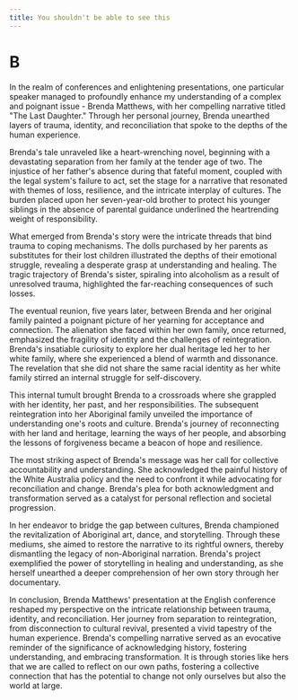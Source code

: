 ```yaml
---
title: You shouldn't be able to see this
---
```


# B
In the realm of conferences and enlightening presentations, one particular speaker managed to profoundly enhance my understanding of a complex and poignant issue - Brenda Matthews, with her compelling narrative titled "The Last Daughter." Through her personal journey, Brenda unearthed layers of trauma, identity, and reconciliation that spoke to the depths of the human experience.

Brenda's tale unraveled like a heart-wrenching novel, beginning with a devastating separation from her family at the tender age of two. The injustice of her father's absence during that fateful moment, coupled with the legal system's failure to act, set the stage for a narrative that resonated with themes of loss, resilience, and the intricate interplay of cultures. The burden placed upon her seven-year-old brother to protect his younger siblings in the absence of parental guidance underlined the heartrending weight of responsibility.

What emerged from Brenda's story were the intricate threads that bind trauma to coping mechanisms. The dolls purchased by her parents as substitutes for their lost children illustrated the depths of their emotional struggle, revealing a desperate grasp at understanding and healing. The tragic trajectory of Brenda's sister, spiraling into alcoholism as a result of unresolved trauma, highlighted the far-reaching consequences of such losses.

The eventual reunion, five years later, between Brenda and her original family painted a poignant picture of her yearning for acceptance and connection. The alienation she faced within her own family, once returned, emphasized the fragility of identity and the challenges of reintegration. Brenda's insatiable curiosity to explore her dual heritage led her to her white family, where she experienced a blend of warmth and dissonance. The revelation that she did not share the same racial identity as her white family stirred an internal struggle for self-discovery.

This internal tumult brought Brenda to a crossroads where she grappled with her identity, her past, and her responsibilities. The subsequent reintegration into her Aboriginal family unveiled the importance of understanding one's roots and culture. Brenda's journey of reconnecting with her land and heritage, learning the ways of her people, and absorbing the lessons of forgiveness became a beacon of hope and resilience.

The most striking aspect of Brenda's message was her call for collective accountability and understanding. She acknowledged the painful history of the White Australia policy and the need to confront it while advocating for reconciliation and change. Brenda's plea for both acknowledgment and transformation served as a catalyst for personal reflection and societal progression.

In her endeavor to bridge the gap between cultures, Brenda championed the revitalization of Aboriginal art, dance, and storytelling. Through these mediums, she aimed to restore the narrative to its rightful owners, thereby dismantling the legacy of non-Aboriginal narration. Brenda's project exemplified the power of storytelling in healing and understanding, as she herself unearthed a deeper comprehension of her own story through her documentary.

In conclusion, Brenda Matthews' presentation at the English conference reshaped my perspective on the intricate relationship between trauma, identity, and reconciliation. Her journey from separation to reintegration, from disconnection to cultural revival, presented a vivid tapestry of the human experience. Brenda's compelling narrative served as an evocative reminder of the significance of acknowledging history, fostering understanding, and embracing transformation. It is through stories like hers that we are called to reflect on our own paths, fostering a collective connection that has the potential to change not only ourselves but also the world at large.



